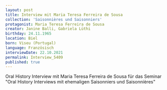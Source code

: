 ```yaml
---
layout: post
title: Interview mit Maria Teresa Ferreira de Sousa
collection: 'Saisonnières und Saisonniers'
protagonist: Maria Teresa Ferreira de Sousa
creator: Janine Balli, Gabriela Lüthi
birthday: 24.11.1965
location: Biel
born: Viseu (Portugal)
language: Französisch
interviewDate: 22.10.2021
permalink: Interview_5409
published: true
---
```

Oral History Interview mit Maria Teresa Ferreira de Sousa für das Seminar "Oral History Interviews mit ehemaligen Saisonniers und Saisonnières"